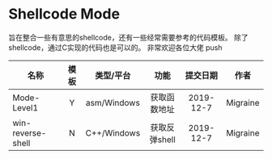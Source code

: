 # Shellcode Mode

旨在整合一些有意思的shellcode，还有一些经常需要参考的代码模板。
除了shellcode，通过C实现的代码也是可以的。
非常欢迎各位大佬 push

| 名称  |模板| 类型/平台  | 功能 |  提交日期 |作者|
|------|:--:|:-----:|:-----:|:-----:|:------:|
|Mode-Level1|Y|asm/Windows|获取函数地址|2019-12-7|Migraine|
|win-reverse-shell|N|C++/Windows|获取反弹shell|2019-12-7|Migraine|



